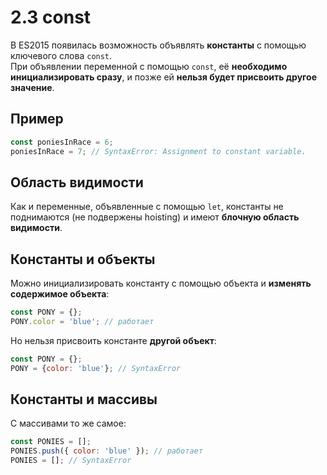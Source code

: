 
# 2.3 const

В ES2015 появилась возможность объявлять **константы** с помощью ключевого слова `const`.  
При объявлении переменной с помощью `const`, её **необходимо инициализировать сразу**,
и позже ей **нельзя будет присвоить другое значение**.

## Пример
```javascript
const poniesInRace = 6;
poniesInRace = 7; // SyntaxError: Assignment to constant variable.
```

## Область видимости
Как и переменные, объявленные с помощью `let`, константы не поднимаются (не подвержены hoisting) 
и имеют **блочную область видимости**.

## Константы и объекты
Можно инициализировать константу с помощью объекта и **изменять содержимое объекта**:
```javascript
const PONY = {};
PONY.color = 'blue'; // работает
```

Но нельзя присвоить константе **другой объект**:
```javascript
const PONY = {};
PONY = {color: 'blue'}; // SyntaxError
```

## Константы и массивы
С массивами то же самое:
```javascript
const PONIES = [];
PONIES.push({ color: 'blue' }); // работает
PONIES = []; // SyntaxError
```
